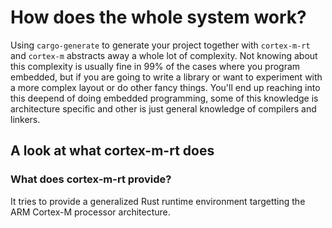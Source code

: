 # How does the whole system work?

Using `cargo-generate` to generate your project together with `cortex-m-rt` and `cortex-m` abstracts away a whole lot of complexity. Not knowing about this complexity is usually fine in 99% of the cases where you program embedded, but if you are going to write a library or want to experiment with a more complex layout or do other fancy things. You'll end up reaching into this deepend of doing embedded programming, some of this knowledge is architecture specific and other is just general knowledge of compilers and linkers.


## A look at what cortex-m-rt does

### What does cortex-m-rt provide?

It tries to provide a generalized Rust runtime environment targetting the ARM Cortex-M processor architecture.
